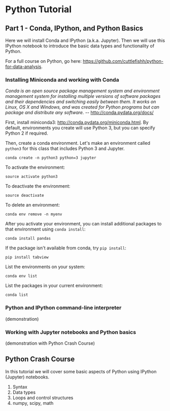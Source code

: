# Python Tutorial

## Part 1 - Conda, IPython, and Python Basics

Here we will install Conda and IPython (a.k.a. Jupyter). Then we will use this IPython notebook to introduce the basic data types and functionality of Python.

For a full course on Python, go here: https://github.com/cuttlefishh/python-for-data-analysis.

### Installing Miniconda and working with Conda

*Conda is an open source package management system and environment management system for installing multiple versions of software packages and their dependencies and switching easily between them. It works on Linux, OS X and Windows, and was created for Python programs but can package and distribute any software.* -- http://conda.pydata.org/docs/

First, install miniconda3: http://conda.pydata.org/miniconda.html. By default, environments you create will use Python 3, but you can specify Python 2 if required.

Then, create a conda environment. Let's make an environment called `python3` for this class that includes Python 3 and Jupyter. 

```
conda create -n python3 python=3 jupyter
```

To activate the environment:

```
source activate python3
```

To deactivate the environment:

```
source deactivate
```

To delete an environment:

```
conda env remove -n myenv
```

After you activate your environment, you can install additional packages to that environment using `conda install`:

```
conda install pandas
```

If the package isn't available from conda, try `pip install`:

```
pip install tabview
```

List the environments on your system:

```
conda env list
```

List the packages in your current environment:

```
conda list
```

### Python and IPython command-line interpreter

(demonstration)

### Working with Jupyter notebooks and Python basics

(demonstration with Python Crash Course)

## Python Crash Course

In this tutorial we will cover some basic aspects of Python using IPython (Jupyter) notebooks. 

1. Syntax
2. Data types
3. Loops and control structures
4. numpy, scipy, math